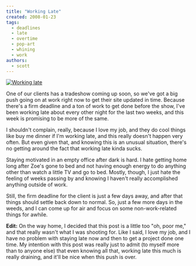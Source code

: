 ```yaml
---
title: "Working Late"
created: 2008-01-23
tags:
  - deadlines
  - late
  - overtime
  - pop-art
  - whining
  - work
authors:
  - scott
---
```


[![Working late](/images/2213331239_21f643b173.jpg)](http://www.flickr.com/photos/spaceninja/2213331239/)

One of our clients has a tradeshow coming up soon, so we've got a big push going on at work right now to get their site updated in time. Because there's a firm deadline and a ton of work to get done before the show, I've been working late about every other night for the last two weeks, and this week is promising to be more of the same.

I shouldn't complain, really, because I love my job, and they do cool things like buy me dinner if I'm working late, and this really doesn't happen very often. But even given that, and knowing this is an unusual situation, there's no getting around the fact that working late kinda sucks.

Staying motivated in an empty office after dark is hard. I hate getting home long after Zoe's gone to bed and not having enough energy to do anything other than watch a little TV and go to bed. Mostly, though, I just hate the feeling of weeks passing by and knowing I haven't really accomplished anything outside of work.

Still, the firm deadline for the client is just a few days away, and after that things should settle back down to normal. So, just a few more days in the weeds, and I can come up for air and focus on some non-work-related things for awhile.

**Edit:** On the way home, I decided that this post is a little too "oh, poor me," and that really wasn't what I was shooting for. Like I said, I love my job, and I have no problem with staying late now and then to get a project done one time. My intention with this post was really just to admit (to myself more than to anyone else) that even knowing all that, working late this much is really draining, and it'll be nice when this push is over.
